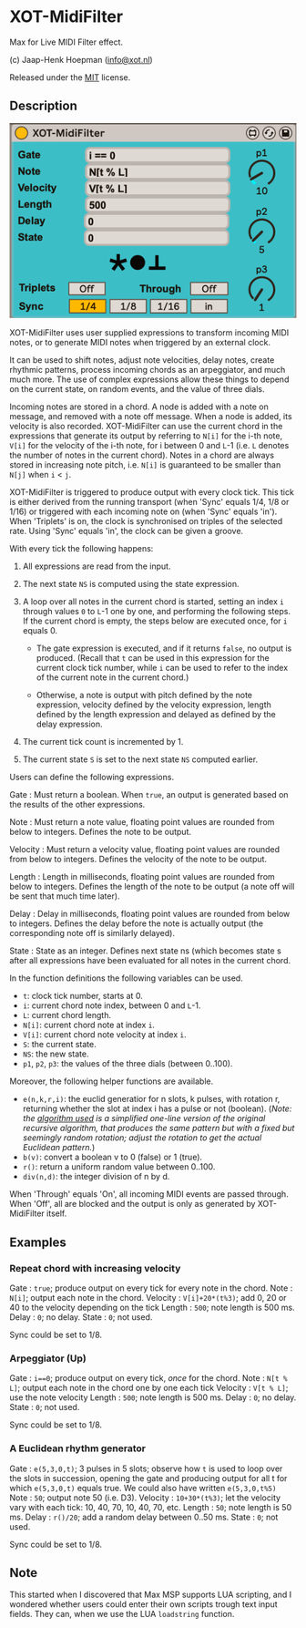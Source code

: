 # XOT-MidiFilter

Max for Live MIDI Filter effect.

(c) Jaap-Henk Hoepman (info@xot.nl)

Released under the [MIT](https://opensource.org/licenses/MIT) license. 

## Description

![Screenshot](Screenshot.png "Screenshot")


XOT-MidiFilter uses user supplied expressions to transform incoming MIDI notes, or to generate MIDI notes when triggered by an external clock. 

It can be used to shift notes, adjust note velocities, delay notes, create rhythmic patterns, process incoming chords as an arpeggiator, and much much more. The use of complex expressions allow these things to depend on the current state, on random events, and the value of three dials.

Incoming notes are stored in a chord. A node is added with a note on message, and removed with a note off message. When a node is added, its velocity is also recorded. XOT-MidiFilter can use the current chord in the expressions that generate its output by referring to `N[i]` for the i-th note, `V[i]` for the velocity of the i-th note, for i between 0 and `L`-1 (i.e. `L` denotes the number of notes in the current chord). Notes in a chord are always stored in increasing note pitch, i.e. `N[i]` is guaranteed to be smaller than `N[j]` when `i` < `j`.

XOT-MidiFilter is triggered to produce output with every clock tick. This tick is either derived from the running transport (when 'Sync' equals 1/4, 1/8 or 1/16) or triggered with each incoming note on (when 'Sync' equals 'in'). When 'Triplets' is on, the clock is synchronised on triples of the selected rate. Using 'Sync' equals 'in', the clock can be given a groove.


With every tick the following happens:

1. All expressions are read from the input.
2. The next state `NS` is computed using the state expression.
3. A loop over all notes in the current chord is started, setting an index
   `i` through values `0` to `L`-1 one by one, and performing the following steps. If the current chord is empty, the steps below are executed once, for `i` equals 0.
   
   - The gate expression is executed, and if it returns `false`, no output is produced. (Recall that `t` can be used in this expression for the current clock tick number, while `i` can be used to refer to the index of the current note in the current chord.)
   
   - Otherwise, a note is output with pitch defined by the note expression, velocity defined by the velocity expression, length defined by the length expression and delayed as defined by the delay expression.
   
4. The current tick count is incremented by 1.
5. The current state `S` is set to the next state `NS` computed earlier.



Users can define the following expressions.

Gate
: Must return a boolean. When `true`, an output is generated based on the results of the other expressions. 

Note
: Must return a note value, floating point values are rounded from below to integers. Defines the note to be output.

Velocity
: Must return a velocity value, floating point values are rounded from below to integers. Defines the velocity of the note to be output.

Length
: Length in milliseconds, floating point values are rounded from below to integers. Defines the length of the note to be output (a note off will be sent that much time later).

Delay
: Delay in milliseconds, floating point values are rounded from below to integers. Defines the delay before the note is actually output (the corresponding note off is similarly delayed).

State
: State as an integer. Defines next state ns (which becomes state s after all expressions have been evaluated for all notes in the current chord.


In the function definitions the following variables can be used.

- `t`: clock tick number, starts at 0.
- `i`: current chord note index, between 0 and `L`-1.
- `L`: current chord length.
- `N[i]`: current chord note at index `i`.
- `V[i]`: current chord note velocity at index `i`.
- `S`: the current state.
- `NS`: the new state.
- `p1`, `p2`, `p3`: the values of the three dials (between 0..100).

Moreover, the following helper functions are available.

- `e(n,k,r,i)`: the euclid generatior for n slots, k pulses, with rotation r, returning whether the slot at index i has a pulse or not (boolean). (*Note: the [algorithm used](https://paulbatchelor.github.io/sndkit/euclid/) is a simplified one-line version of the original recursive algorithm, that produces the same pattern but with a fixed but seemingly random rotation; adjust the rotation to get the actual Euclidean pattern.*) 
- `b(v)`: convert a boolean v to 0 (false) or 1 (true).
- `r()`: return a uniform random value between 0..100.
- `div(n,d)`: the integer division of n by d.

When 'Through' equals 'On', all incoming MIDI events are passed through. When 'Off', all are blocked and the output is only as generated by XOT-MidiFilter itself.

## Examples

### Repeat chord with increasing velocity

Gate
: `true`; produce output on every tick for every note in the chord.
Note
: `N[i]`; output each note in the chord.
Velocity
: `V[i]+20*(t%3)`; add 0, 20 or 40 to the velocity depending on the tick
Length
: `500`; note length is 500 ms.
Delay
: `0`; no delay.
State
: `0`; not used.

Sync could be set to 1/8.

### Arpeggiator (Up)

Gate
: `i==0`; produce output on every tick, *once* for the chord.
Note
: `N[t % L]`; output each note in the chord one by one each tick
Velocity
: `V[t % L]`; use the note velocity
Length
: `500`; note length is 500 ms.
Delay
: `0`; no delay.
State
: `0`; not used.

Sync could be set to 1/8.

### A Euclidean rhythm generator

Gate
: `e(5,3,0,t)`; 3 pulses in 5 slots; observe how `t` is used to loop over the slots in succession, opening the gate and producing output for all t for which `e(5,3,0,t)` equals true. We could also have written `e(5,3,0,t%5)`
Note
: `50`; output note 50 (i.e. D3).
Velocity
: `10+30*(t%3)`; let the velocity vary with each tick: 10, 40, 70, 10, 40, 70, etc.
Length
: `50`; note length is 50 ms.
Delay
: `r()/20`; add a random delay between 0..50 ms.
State
: `0`; not used.

Sync could be set to 1/8.

## Note

This started when I discovered that Max MSP supports LUA scripting, and I wondered whether users could enter their own scripts trough text input fields. They can, when we use the LUA `loadstring` function.
